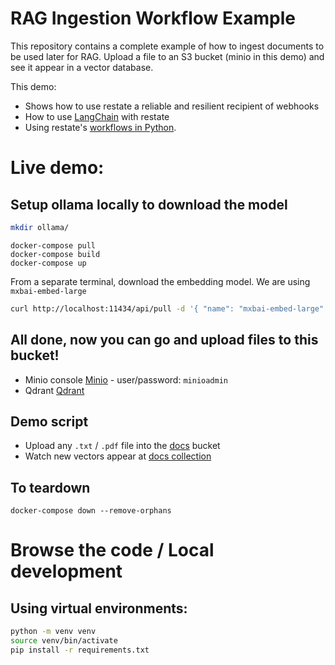 # RAG Ingestion Workflow Example 

This repository contains a complete example of how to ingest documents to be used later for RAG.
Upload a file to an S3 bucket (minio in this demo) and see it appear in a vector database.

This demo:
* Shows how to use restate a reliable and resilient recipient of webhooks 
* How to use [LangChain](https://www.langchain.com/) with restate
* Using restate's [workflows in Python](https://docs.restate.dev/develop/python/workflows).

# Live demo:

## Setup ollama locally to download the model 

```bash
mkdir ollama/
```

```
docker-compose pull
docker-compose build
docker-compose up
```

From a separate terminal, download the embedding model.
We are using `mxbai-embed-large`


```bash
curl http://localhost:11434/api/pull -d '{ "name": "mxbai-embed-large" }'
```

## All done, now you can go and upload files to this bucket!

* Minio console [Minio](http://localhost:9001/browser/docs) - user/password: `minioadmin` 
* Qdrant [Qdrant](http://localhost:6333/dashboard#/collections)


## Demo script

* Upload any `.txt` / `.pdf` file into the [docs](http://localhost:9001/browser/docs) bucket
* Watch new vectors appear at [docs collection](http://localhost:6333/dashboard#/collections/docs)

## To teardown

```
docker-compose down --remove-orphans
```

# Browse the code / Local development

## Using virtual environments:

```bash
python -m venv venv
source venv/bin/activate
pip install -r requirements.txt
```
